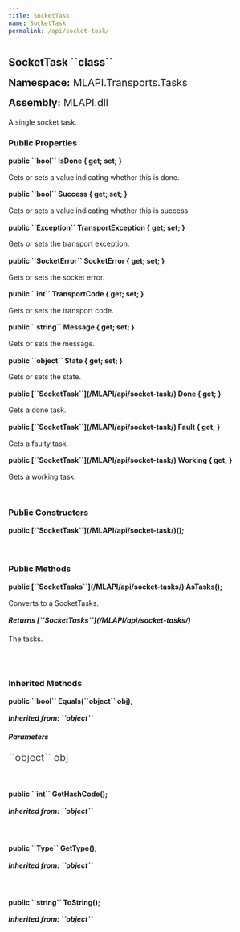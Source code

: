 ```yaml
---
title: SocketTask
name: SocketTask
permalink: /api/socket-task/
---
```


<div style="line-height: 1;">
	<h2 markdown="1">SocketTask ``class``</h2>
	<p style="font-size: 20px;"><b>Namespace:</b> MLAPI.Transports.Tasks</p>
	<p style="font-size: 20px;"><b>Assembly:</b> MLAPI.dll</p>
</div>
<p>A single socket task.</p>

<div>
	<h3 markdown="1">Public Properties</h3>
	<div style="line-height: 1;">
		<h4 markdown="1"><b>public ``bool`` IsDone { get; set; }</b></h4>
		<p>Gets or sets a value indicating whether this  is done.</p>
	</div>
	<div style="line-height: 1;">
		<h4 markdown="1"><b>public ``bool`` Success { get; set; }</b></h4>
		<p>Gets or sets a value indicating whether this  is success.</p>
	</div>
	<div style="line-height: 1;">
		<h4 markdown="1"><b>public ``Exception`` TransportException { get; set; }</b></h4>
		<p>Gets or sets the transport exception.</p>
	</div>
	<div style="line-height: 1;">
		<h4 markdown="1"><b>public ``SocketError`` SocketError { get; set; }</b></h4>
		<p>Gets or sets the socket error.</p>
	</div>
	<div style="line-height: 1;">
		<h4 markdown="1"><b>public ``int`` TransportCode { get; set; }</b></h4>
		<p>Gets or sets the transport code.</p>
	</div>
	<div style="line-height: 1;">
		<h4 markdown="1"><b>public ``string`` Message { get; set; }</b></h4>
		<p>Gets or sets the message.</p>
	</div>
	<div style="line-height: 1;">
		<h4 markdown="1"><b>public ``object`` State { get; set; }</b></h4>
		<p>Gets or sets the state.</p>
	</div>
	<div style="line-height: 1;">
		<h4 markdown="1"><b>public [``SocketTask``](/MLAPI/api/socket-task/) Done { get; }</b></h4>
		<p>Gets a done task.</p>
	</div>
	<div style="line-height: 1;">
		<h4 markdown="1"><b>public [``SocketTask``](/MLAPI/api/socket-task/) Fault { get; }</b></h4>
		<p>Gets a faulty task.</p>
	</div>
	<div style="line-height: 1;">
		<h4 markdown="1"><b>public [``SocketTask``](/MLAPI/api/socket-task/) Working { get; }</b></h4>
		<p>Gets a working task.</p>
	</div>
</div>
<br>
<div>
	<h3>Public Constructors</h3>
	<div style="line-height: 1; ">
		<h4 markdown="1"><b>public [``SocketTask``](/MLAPI/api/socket-task/)();</b></h4>
	</div>
</div>
<br>
<div>
	<h3 markdown="1">Public Methods</h3>
	<div style="line-height: 1;">
		<h4 markdown="1"><b>public [``SocketTasks``](/MLAPI/api/socket-tasks/) AsTasks();</b></h4>
		<p>Converts to a SocketTasks.</p>
		<h5 markdown="1"><b>Returns [``SocketTasks``](/MLAPI/api/socket-tasks/)</b></h5>
		<div>
			<p>The tasks.</p>
		</div>
	</div>
	<br>
</div>
<br>
<div>
	<h3 markdown="1">Inherited Methods</h3>
	<div style="line-height: 1;">
		<h4 markdown="1"><b>public ``bool`` Equals(``object`` obj);</b></h4>
		<h5 markdown="1">Inherited from: ``object``</h5>
		<h5><b>Parameters</b></h5>
		<div>
			<p style="font-size: 20px; color: #444;" markdown="1">``object`` obj</p>
		</div>
	</div>
	<br>
	<div style="line-height: 1;">
		<h4 markdown="1"><b>public ``int`` GetHashCode();</b></h4>
		<h5 markdown="1">Inherited from: ``object``</h5>
	</div>
	<br>
	<div style="line-height: 1;">
		<h4 markdown="1"><b>public ``Type`` GetType();</b></h4>
		<h5 markdown="1">Inherited from: ``object``</h5>
	</div>
	<br>
	<div style="line-height: 1;">
		<h4 markdown="1"><b>public ``string`` ToString();</b></h4>
		<h5 markdown="1">Inherited from: ``object``</h5>
	</div>
</div>
<br>
